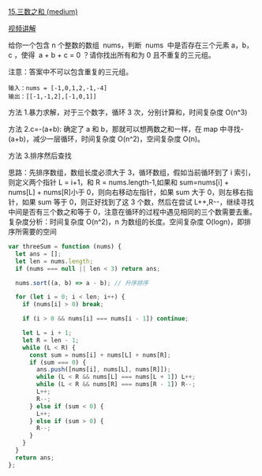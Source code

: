 [15.三数之和 (medium)](https://leetcode.cn/problems/3sum/)

[视频讲解](https://leetcode.cn/problems/3sum/solution/15-san-shu-zhi-he-by-chen-wei-f-9odz/)

给你一个包含 n 个整数的数组  nums，判断  nums  中是否存在三个元素 a，b，c ，使得  a + b + c = 0 ？请你找出所有和为 0 且不重复的三元组。

注意：答案中不可以包含重复的三元组。

```
输入：nums = [-1,0,1,2,-1,-4]
输出：[[-1,-1,2],[-1,0,1]]
```

方法 1.暴力求解，对于三个数字，循环 3 次，分别计算和，时间复杂度 O(n^3)

方法 2.c=-(a+b): 确定了 a 和 b，那就可以想两数之和一样，在 map 中寻找-(a+b)，减少一层循环，时间复杂度 O(n^2)，空间复杂度 O(n)。

方法 3.排序然后查找

思路：先排序数组，数组长度必须大于 3，循环数组，假如当前循环到了 i 索引，则定义两个指针 L = i+1，和 R = nums.length-1,如果和 sum=nums[i] + nums[L] + nums[R]小于 0，则向右移动左指针，如果 sum 大于 0，则左移右指针，如果 sum 等于 0，则正好找到了这 3 个数，然后在尝试 L++,R--，继续寻找中间是否有三个数之和等于 0，注意在循环的过程中遇见相同的三个数需要去重。
复杂度分析：时间复杂度 O(n^2)，n 为数组的长度。空间复杂度 O(logn)，即排序所需要的空间

```js
var threeSum = function (nums) {
  let ans = [];
  let len = nums.length;
  if (nums === null || len < 3) return ans;

  nums.sort((a, b) => a - b); // 升序排序

  for (let i = 0; i < len; i++) {
    if (nums[i] > 0) break;

    if (i > 0 && nums[i] === nums[i - 1]) continue;

    let L = i + 1;
    let R = len - 1;
    while (L < R) {
      const sum = nums[i] + nums[L] + nums[R];
      if (sum === 0) {
        ans.push([nums[i], nums[L], nums[R]]);
        while (L < R && nums[L] === nums[L + 1]) L++;
        while (L < R && nums[R] === nums[R - 1]) R--;
        L++;
        R--;
      } else if (sum < 0) {
        L++;
      } else if (sum > 0) {
        R--;
      }
    }
  }
  return ans;
};
```
